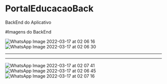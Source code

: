 # PortalEducacaoBack
BackEnd do Aplicativo 

#Imagens do BackEnd

![WhatsApp Image 2022-03-17 at 02 06 16](https://user-images.githubusercontent.com/64443527/158741315-995adf2f-1f06-4f21-831b-f5bea5ecefe5.jpeg)
![WhatsApp Image 2022-03-17 at 02 06 30](https://user-images.githubusercontent.com/64443527/158741326-9b05e0b8-522c-4fdf-a32c-c9b1f4c65be5.jpeg)

------------------------------------------------------------------------------------------------------------------------------------------------------
------------------------------------------------------------------------------------------------------------------------------------------------------
![WhatsApp Image 2022-03-17 at 02 07 41](https://user-images.githubusercontent.com/64443527/158741476-df921fa4-fde8-4937-844c-5e55e9a4adbe.jpeg)
![WhatsApp Image 2022-03-17 at 02 06 45](https://user-images.githubusercontent.com/64443527/158741366-badb0c69-658d-41a6-a421-7ed0663d3869.jpeg)
![WhatsApp Image 2022-03-17 at 02 07 16](https://user-images.githubusercontent.com/64443527/158741489-d0be542a-3ce9-46ec-babf-f2174bdf4878.jpeg)

